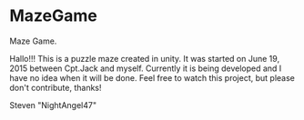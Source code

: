 # MazeGame
Maze Game.

Hallo!!! This is a puzzle maze created in unity. It was started on June 19, 2015 between Cpt.Jack and myself. Currently it is being developed and I have no idea when it will be done. Feel free to watch this project, but please don't contribute, thanks!

Steven "NightAngel47"
